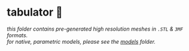 # tabulator 🎹

*this folder contains pre-generated high resolution meshes in `.STL` & `3MF` formats.*\
*for native, parametric models, please see the [models](www.com) folder.*
